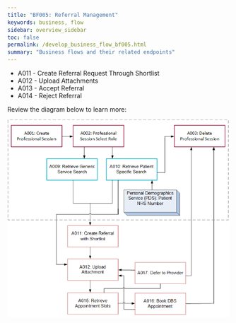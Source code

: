 ```yaml
---
title: "BF005: Referral Management"
keywords: business, flow
sidebar: overview_sidebar
toc: false
permalink: /develop_business_flow_bf005.html
summary: "Business flows and their related endpoints"
---
```


* A011 - Create Referral Request Through Shortlist
* A012 - Upload Attachments
* A013 - Accept Referral
* A014 - Reject Referral

Review the diagram below to learn more:

![BF005: Referral Management](images/develop/BF005-ReferralManagement.png)
